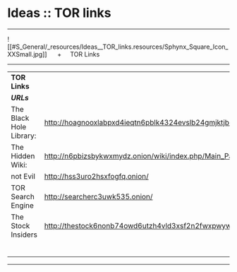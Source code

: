 # Ideas :: TOR links

* * *

![[#S_General/_resources/Ideas__TOR_links.resources/Sphynx_Square_Icon_XXSmall.jpg]]
     +     TOR Links

* * *

|     |     |     |
| --- | --- | --- |
| **TOR Links** |     |     |
| **_URLs_** |     | Type |
| The Black Hole Library: | <http://hoagnooxlabpxd4ieqtn6pblk4324evslb24gmjktjbhzdmxst5trrad.onion/> | PDF library |
| The Hidden Wiki: | <http://n6pbizsbykwxmydz.onion/wiki/index.php/Main_Page> | Search |
| not Evil | <http://hss3uro2hsxfogfq.onion/> | Search |
| TOR Search Engine | <http://searcherc3uwk535.onion/> | Search |
| The Stock Insiders | <http://thestock6nonb74owd6utzh4vld3xsf2n2fwxpwywjgq7maj47mvwmid.onion/> |     |
|     |     |     |
|     |     |     |
|     |     |     |
|     |     |     |
|     |     |     |
|     |     |     |

* * *
